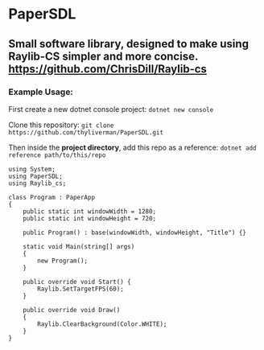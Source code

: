 # PaperSDL
## Small software library, designed to make using Raylib-CS simpler and more concise. https://github.com/ChrisDill/Raylib-cs

### Example Usage:

First create a new dotnet console project: ```dotnet new console```

Clone this repository: ```git clone https://github.com/thyliverman/PaperSDL.git```

Then inside the **project directory**, add this repo as a reference: ```dotnet add reference path/to/this/repo```

```
using System;
using PaperSDL;
using Raylib_cs;

class Program : PaperApp
{
    public static int windowWidth = 1280;
    public static int windowHeight = 720;

    public Program() : base(windowWidth, windowHeight, "Title") {}

    static void Main(string[] args)
    {
        new Program();
    }

    public override void Start() {
        Raylib.SetTargetFPS(60);
    }

    public override void Draw()
    {
        Raylib.ClearBackground(Color.WHITE);
    }
}
```
